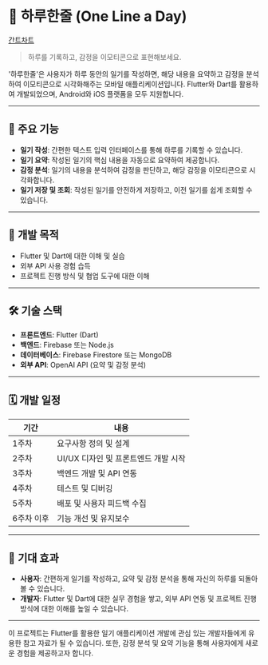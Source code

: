 # 🌟 하루한줄 (One Line a Day)

[간트차트](hhttps://www.notion.so/1f942f036609808b831adc7c932b91ba?v=1f942f036609811ebfa2000c717bd241&pvs=4)

> 하루를 기록하고, 감정을 이모티콘으로 표현해보세요.
>

'하루한줄'은 사용자가 하루 동안의 일기를 작성하면, 해당 내용을 요약하고 감정을 분석하여 이모티콘으로 시각화해주는 모바일 애플리케이션입니다. Flutter와 Dart를 활용하여 개발되었으며, Android와 iOS 플랫폼을 모두 지원합니다.

---

## 📱 주요 기능

- **일기 작성**: 간편한 텍스트 입력 인터페이스를 통해 하루를 기록할 수 있습니다.
- **일기 요약**: 작성된 일기의 핵심 내용을 자동으로 요약하여 제공합니다.
- **감정 분석**: 일기의 내용을 분석하여 감정을 판단하고, 해당 감정을 이모티콘으로 시각화합니다.
- **일기 저장 및 조회**: 작성된 일기를 안전하게 저장하고, 이전 일기를 쉽게 조회할 수 있습니다.

---

## 🎯 개발 목적

- Flutter 및 Dart에 대한 이해 및 실습
- 외부 API 사용 경험 습득
- 프로젝트 진행 방식 및 협업 도구에 대한 이해
---

## 🛠️ 기술 스택

- **프론트엔드**: Flutter (Dart)
- **백엔드**: Firebase 또는 Node.js
- **데이터베이스**: Firebase Firestore 또는 MongoDB
- **외부 API**: OpenAI API (요약 및 감정 분석)
---

## 🗓️ 개발 일정

| 기간 | 내용 |
| --- | --- |
| 1주차 | 요구사항 정의 및 설계 |
| 2주차 | UI/UX 디자인 및 프론트엔드 개발 시작 |
| 3주차 | 백엔드 개발 및 API 연동 |
| 4주차 | 테스트 및 디버깅 |
| 5주차 | 배포 및 사용자 피드백 수집 |
| 6주차 이후 | 기능 개선 및 유지보수 |

---

## 🌈 기대 효과

- **사용자**: 간편하게 일기를 작성하고, 요약 및 감정 분석을 통해 자신의 하루를 되돌아볼 수 있습니다.
- **개발자**: Flutter 및 Dart에 대한 실무 경험을 쌓고, 외부 API 연동 및 프로젝트 진행 방식에 대한 이해를 높일 수 있습니다.

---

이 프로젝트는 Flutter를 활용한 일기 애플리케이션 개발에 관심 있는 개발자들에게 유용한 참고 자료가 될 수 있습니다. 또한, 감정 분석 및 요약 기능을 통해 사용자에게 새로운 경험을 제공하고자 합니다.